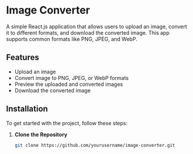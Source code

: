 # Image Converter

A simple React.js application that allows users to upload an image, convert it to different formats, and download the converted image. This app supports common formats like PNG, JPEG, and WebP.

## Features

- Upload an image
- Convert image to PNG, JPEG, or WebP formats
- Preview the uploaded and converted images
- Download the converted image

## Installation

To get started with the project, follow these steps:

1. **Clone the Repository**

   ```bash
   git clone https://github.com/yourusername/image-converter.git
